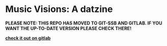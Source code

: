 # Music Visions:  A datzine

**PLEASE NOTE: THIS REPO HAS MOVED TO GIT-SSB AND GITLAB.  IF YOU WANT THE UP-TO-DATE VERSION PLEASE CHECK THERE!**

**[check it out on gitlab](https://gitlab.com/zachmandeville/music-visions)**

